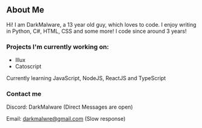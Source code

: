 ## About Me
Hi! I am DarkMalware, a 13 year old guy, which loves to code. I enjoy writing in Python, C#, HTML, CSS and some more! I code since around 3 years! 

### Projects I'm currently working on:
* Illux
* Catoscript

Currently learning JavaScript, NodeJS, ReactJS and TypeScript

### Contact me

Discord: DarkMalware (Direct Messages are open)

Email: darkmalwre@gmail.com (Slow response)
